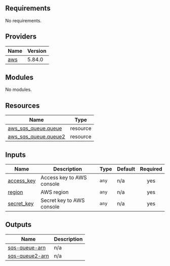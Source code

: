## Requirements

No requirements.

## Providers

| Name | Version |
|------|---------|
| <a name="provider_aws"></a> [aws](#provider\_aws) | 5.84.0 |

## Modules

No modules.

## Resources

| Name | Type |
|------|------|
| [aws_sqs_queue.queue](https://registry.terraform.io/providers/hashicorp/aws/latest/docs/resources/sqs_queue) | resource |
| [aws_sqs_queue.queue2](https://registry.terraform.io/providers/hashicorp/aws/latest/docs/resources/sqs_queue) | resource |

## Inputs

| Name | Description | Type | Default | Required |
|------|-------------|------|---------|:--------:|
| <a name="input_access_key"></a> [access\_key](#input\_access\_key) | Access key to AWS console | `any` | n/a | yes |
| <a name="input_region"></a> [region](#input\_region) | AWS region | `any` | n/a | yes |
| <a name="input_secret_key"></a> [secret\_key](#input\_secret\_key) | Secret key to AWS console | `any` | n/a | yes |

## Outputs

| Name | Description |
|------|-------------|
| <a name="output_sqs-queue-arn"></a> [sqs-queue-arn](#output\_sqs-queue-arn) | n/a |
| <a name="output_sqs-queue2-arn"></a> [sqs-queue2-arn](#output\_sqs-queue2-arn) | n/a |
